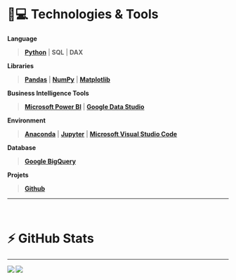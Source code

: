 # 🚀💻 Technologies & Tools

**Language**

>[**Python**](https://www.python.org/) | **SQL** | **DAX**

**Libraries**

> [**Pandas**](https://pandas.pydata.org/) | [**NumPy**](https://numpy.org/) | [**Matplotlib**](https://matplotlib.org/)

**Business Intelligence Tools**

> [**Microsoft Power BI**](https://powerbi.microsoft.com/en-us/) | [**Google Data Studio**](https://datastudio.google.com/) 

**Environment**

> [**Anaconda**](https://www.anaconda.com/) | [**Jupyter**](https://jupyter.org/) | [**Microsoft Visual Studio Code**](https://code.visualstudio.com/)

**Database**

> [**Google BigQuery**](https://cloud.google.com/)

**Projets**

> [**Github**](https://github.com/)

---
<br>

# ⚡ GitHub Stats
---
<img align="left" src="https://github-readme-stats.vercel.app/api?username=dfauch&show_icons=true&title_color=fff&icon_color=79ff97&text_color=9f9f9f&bg_color=151515" />
<img src="https://github-readme-stats.vercel.app/api/top-langs/?username=dfauch&layout=compact&count_private=true&&title_color=fff&icon_color=79ff97&text_color=9f9f9f&bg_color=151515" />

